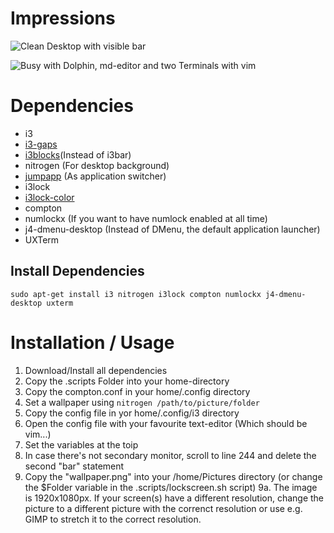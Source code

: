 # Impressions
![Clean Desktop with visible bar](https://github.com/taneher/dotfiles/blob/master/screenshot_clean.png)

![Busy with Dolphin, md-editor and two Terminals with vim](https://github.com/taneher/dotfiles/blob/master/screenshot.png)


# Dependencies
- i3
- [i3-gaps](https://github.com/Airblader/i3)
- [i3blocks](https://github.com/vivien/i3blocks)(Instead of i3bar)
- nitrogen (For desktop background)
- [jumpapp](https://github.com/mkropat/jumpapp) (As application switcher)
- i3lock
- [i3lock-color](https://github.com/PandorasFox/i3lock-color)
- compton
- numlockx (If you want to have numlock enabled at all time)
- j4-dmenu-desktop (Instead of DMenu, the default application launcher)
- UXTerm

## Install Dependencies
```
sudo apt-get install i3 nitrogen i3lock compton numlockx j4-dmenu-desktop uxterm
```

# Installation / Usage
1. Download/Install all dependencies
2. Copy the .scripts Folder into your home-directory
3. Copy the compton.conf in your home/.config directory
4. Set a wallpaper using ```nitrogen /path/to/picture/folder```
5. Copy the config file in yor home/.config/i3 directory
6. Open the config file with your favourite text-editor (Which should be vim...)
7. Set the variables at the toip
8. In case there's not secondary monitor, scroll to line 244 and delete the second "bar" statement
9. Copy the "wallpaper.png" into your /home/Pictures directory (or change the $Folder variable in the .scripts/lockscreen.sh script)
9a. The image is 1920x1080px. If your screen(s) have a different resolution, change the picture to a different picture with the correnct resolution or use e.g. GIMP to stretch it to the correct resolution.
